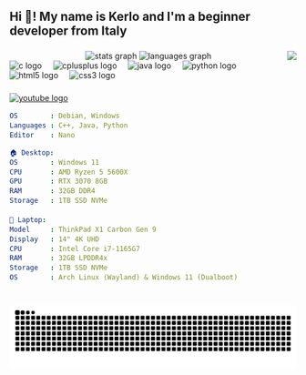 <h2 align="left">Hi 👋! My name is Kerlo and I'm a beginner developer from Italy</h2>

###

<div align="center">
  <img src="https://github-readme-stats.vercel.app/api?username=Kerlooo&hide_title=false&hide_rank=false&show_icons=true&include_all_commits=true&count_private=true&disable_animations=false&theme=dracula&locale=en&hide_border=false" height="150" alt="stats graph"  />
  <img src="https://github-readme-stats.vercel.app/api/top-langs?username=Kerlooo&locale=en&hide_title=false&layout=compact&card_width=320&langs_count=5&theme=dracula&hide_border=false" height="150" alt="languages graph"/>
  <img align="right" height="150" src="https://media.tenor.com/DI7x6eNuoFwAAAAM/smoke-anime.gif"  />
</div>

<div align="left">
  <img src="https://cdn.jsdelivr.net/gh/devicons/devicon/icons/c/c-original.svg" height="30" alt="c logo"  />
  <img width="12" />
  <img src="https://cdn.jsdelivr.net/gh/devicons/devicon/icons/cplusplus/cplusplus-original.svg" height="30" alt="cplusplus logo"  />
  <img width="12" />
  <img src="https://cdn.jsdelivr.net/gh/devicons/devicon/icons/java/java-original.svg" height="30" alt="java logo"  />
  <img width="12" />
  <img src="https://cdn.jsdelivr.net/gh/devicons/devicon/icons/python/python-original.svg" height="30" alt="python logo"  />
  <img width="12" />
  <img src="https://cdn.jsdelivr.net/gh/devicons/devicon/icons/html5/html5-original.svg" height="30" alt="html5 logo"  />
  <img width="12" />
  <img src="https://cdn.jsdelivr.net/gh/devicons/devicon/icons/css3/css3-original.svg" height="30" alt="css3 logo"  />
</div>

###

<div align="left">
  <a href="https://www.youtube.com/@Kerlooo" target="_blank">
    <img src="https://img.shields.io/static/v1?message=Youtube&logo=youtube&label=&color=FF0000&logoColor=white&labelColor=&style=for-the-badge" height="35" alt="youtube logo"  />
  </a>
</div>

```yaml
OS        : Debian, Windows
Languages : C++, Java, Python
Editor    : Nano
```
```yaml
🏠 Desktop:
OS        : Windows 11
CPU       : AMD Ryzen 5 5600X
GPU       : RTX 3070 8GB
RAM       : 32GB DDR4
Storage   : 1TB SSD NVMe

💼 Laptop:
Model     : ThinkPad X1 Carbon Gen 9
Display   : 14" 4K UHD
CPU       : Intel Core i7-1165G7
RAM       : 32GB LPDDR4x
Storage   : 1TB SSD NVMe 
OS        : Arch Linux (Wayland) & Windows 11 (Dualboot)
```
###

<br clear="both">

<img src="https://raw.githubusercontent.com/Kerlooo/Kerlooo/output/snake.svg" alt="Snake animation" />

###
